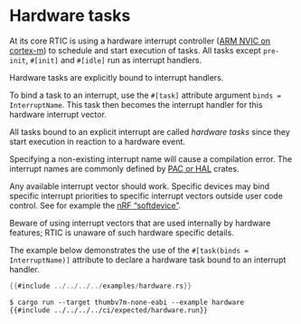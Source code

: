 # Hardware tasks

At its core RTIC is using a hardware interrupt controller ([ARM NVIC on cortex-m][NVIC])
to schedule and start execution of tasks. All tasks except `pre-init`, `#[init]` and `#[idle]`
run as interrupt handlers.

Hardware tasks are explicitly bound to interrupt handlers.

To bind a task to an interrupt, use the `#[task]` attribute argument `binds = InterruptName`.
This task then becomes the interrupt handler for this hardware interrupt vector.

All tasks bound to an explicit interrupt are called *hardware tasks* since they
start execution in reaction to a hardware event.

Specifying a non-existing interrupt name will cause a compilation error. The interrupt names
are commonly defined by [PAC or HAL][pacorhal] crates.

Any available interrupt vector should work. Specific devices may bind
specific interrupt priorities to specific interrupt vectors outside
user code control. See for example the 
[nRF “softdevice”](https://github.com/rtic-rs/cortex-m-rtic/issues/434).

Beware of using interrupt vectors that are used internally by hardware features;
RTIC is unaware of such hardware specific details.

[pacorhal]: https://docs.rust-embedded.org/book/start/registers.html
[NVIC]: https://developer.arm.com/documentation/100166/0001/Nested-Vectored-Interrupt-Controller/NVIC-functional-description/NVIC-interrupts

The example below demonstrates the use of the `#[task(binds = InterruptName)]` attribute to declare a
hardware task bound to an interrupt handler.

``` rust
{{#include ../../../../examples/hardware.rs}}
```

``` console
$ cargo run --target thumbv7m-none-eabi --example hardware
{{#include ../../../../ci/expected/hardware.run}}
```
